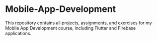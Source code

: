 # Mobile-App-Development
This repository contains all projects, assignments, and exercises for my Mobile App Development course, including Flutter and Firebase applications.
